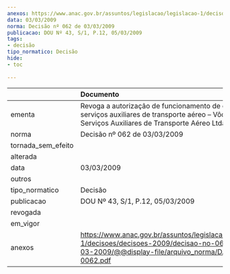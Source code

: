 ```yaml
---
anexos: https://www.anac.gov.br/assuntos/legislacao/legislacao-1/decisoes/decisoes-2009/decisao-no-062-de-03-03-2009/@@display-file/arquivo_norma/DA2009-0062.pdf
data: 03/03/2009
norma: Decisão nº 062 de 03/03/2009
publicacao: DOU Nº 43, S/1, P.12, 05/03/2009
tags:
- decisão
tipo_normatico: Decisão
hide: 
- toc 
 
---
```


|                    | Documento                                                                                                                                                    |
|:-------------------|:-------------------------------------------------------------------------------------------------------------------------------------------------------------|
| ementa             | Revoga a autorização de funcionamento de empresa de serviços auxiliares de transporte aéreo – Vôo Líder Serviços Auxiliares de Transporte Aéreo Ltda. – EPP. |
| norma              | Decisão nº 062 de 03/03/2009                                                                                                                                 |
| tornada_sem_efeito |                                                                                                                                                              |
| alterada           |                                                                                                                                                              |
| data               | 03/03/2009                                                                                                                                                   |
| outros             |                                                                                                                                                              |
| tipo_normatico     | Decisão                                                                                                                                                      |
| publicacao         | DOU Nº 43, S/1, P.12, 05/03/2009                                                                                                                             |
| revogada           |                                                                                                                                                              |
| em_vigor           |                                                                                                                                                              |
| anexos             | https://www.anac.gov.br/assuntos/legislacao/legislacao-1/decisoes/decisoes-2009/decisao-no-062-de-03-03-2009/@@display-file/arquivo_norma/DA2009-0062.pdf    |
